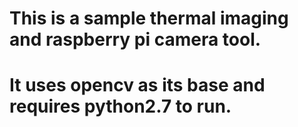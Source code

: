 # This is a sample thermal imaging and raspberry pi camera tool.

# It uses opencv as its base and requires python2.7 to run.
